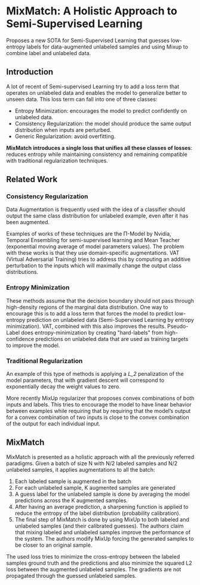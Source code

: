 # MixMatch: A Holistic Approach to Semi-Supervised Learning

Proposes a new SOTA for Semi-Supervised Learning that guesses low-entropy labels for data-augmented unlabeled samples and using Mixup to combine label and unlabeled data. 

## Introduction

A lot of recent of Semi-supervised Learning try to add a loss term that operates on unlabeled data and enables the model to generalize better to unseen data. This loss term can fall into one of three classes: 
- Entropy Minimization: encourages the model to predict confidently on unlabeled data.
- Consistency Regularization: the model should produce the same output distribution when inputs are perturbed.
- Generic Regularization: avoid overfitting.

**MixMatch introduces a single loss that unifies all these classes of losses**: reduces entropy while maintaining consistency and remaining compatible with traditional regularization techniques.

## Related Work

### Consistency Regularization

Data Augmentation is frequently used with the idea of a classifier should output the same class distribution for unlabeled example, even after it has been augmented. 

Examples of works of these techniques are the Π-Model by Nvidia, Temporal Ensembling for semi-supervised learning and Mean Teacher (exponential moving average of model parameters values). The problem with these works is that they use domain-specific augmentations. VAT (Virtual Adversarial Training) tries to address this by computing an additive perturbation to the inputs which will maximally change the output class distributions. 

### Entropy Minimization

These methods assume that the decision boundary should not pass through high-density regions of the marginal data distribution. One way to encourage this is to add a loss term that forces the model to predict low-entropy prediction on unlabeled data (Semi-Supervised Learning by entropy minimization). VAT, combined with this also improves the results. Pseudo-Label does entropy-minimization by creating "hard-labels" from high-confidence predictions on unlabeled data that are used as training targets to improve the model. 

### Traditional Regularization

An example of this type of methods is applying a _L_2_ penalization of the model parameters, that with gradient descent will correspond to exponentially decay the weight values to zero. 

More recently MixUp regularizer that proposes convex combinations of both inputs and labels. This tries to encourage the model to have linear behavior between examples while requiring that by requiring that the model’s output for a convex combination of two inputs is close to the convex combination of the output for each individual input.

## MixMatch

MixMatch is presented as a holistic approach with all the previously referred paradigms. 
Given a batch of size N with N/2 labeled samples and N/2 unlabeled samples, it applies augmentations to all the batch:
1. Each labeled sample is augmented in the batch
2. For each unlabeled sample, K augmented samples are generated
3. A guess label for the unlabeled sample is done by averaging the model predictions across the K augmented samples. 
4. After having an average prediction, a sharpening function is applied to reduce the entropy of the label distribution (probability calibration).
5. The final step of MixMatch is done by using MixUp to both labeled and unlabeled samples (and their calibrated guesses). The authors claim that mixing labeled and unlabeled samples improve the performance of the system. The authors modify MixUp forcing the generated samples to be closer to an original sample. 


The used loss tries to minimize the cross-entropy between the labeled samples ground truth and the predictions and also minimize the squared L2 loss between the augmented unlabeled samples. The gradients are not propagated through the guessed unlabeled samples. 